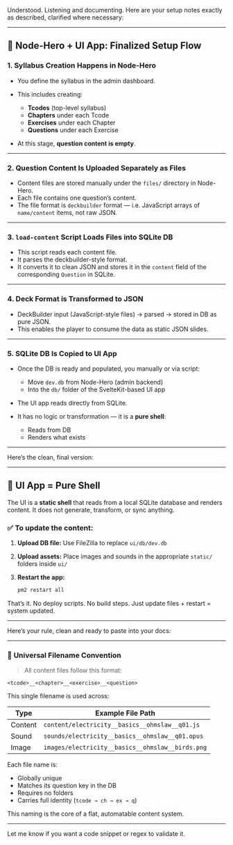 Understood. Listening and documenting. Here are your setup notes exactly as described, clarified where necessary:

---

## 📒 Node-Hero + UI App: Finalized Setup Flow

### 1. **Syllabus Creation Happens in Node-Hero**

* You define the syllabus in the admin dashboard.
* This includes creating:

  * **Tcodes** (top-level syllabus)
  * **Chapters** under each Tcode
  * **Exercises** under each Chapter
  * **Questions** under each Exercise
* At this stage, **question content is empty**.

---

### 2. **Question Content Is Uploaded Separately as Files**

* Content files are stored manually under the `files/` directory in Node-Hero.
* Each file contains one question’s content.
* The file format is `deckbuilder` format — i.e. JavaScript arrays of `name/content` items, not raw JSON.

---

### 3. **`load-content` Script Loads Files into SQLite DB**

* This script reads each content file.
* It parses the deckbuilder-style format.
* It converts it to clean JSON and stores it in the `content` field of the corresponding `Question` in SQLite.

---

### 4. **Deck Format is Transformed to JSON**

* DeckBuilder input (JavaScript-style files) → parsed → stored in DB as pure JSON.
* This enables the player to consume the data as static JSON slides.

---

### 5. **SQLite DB Is Copied to UI App**

* Once the DB is ready and populated, you manually or via script:

  * Move `dev.db` from Node-Hero (admin backend)
  * Into the `db/` folder of the SvelteKit-based UI app
* The UI app reads directly from SQLite.
* It has no logic or transformation — it is a **pure shell**:

  * Reads from DB
  * Renders what exists

---
Here’s the clean, final version:

---

## 🧩 UI App = Pure Shell

The UI is a **static shell** that reads from a local SQLite database and renders content. It does not generate, transform, or sync anything.

### ✅ To update the content:

1. **Upload DB file:**
   Use FileZilla to replace `ui/db/dev.db`

2. **Upload assets:**
   Place images and sounds in the appropriate `static/` folders inside `ui/`

3. **Restart the app:**

   ```bash
   pm2 restart all
   ```

That’s it.
No deploy scripts. No build steps. Just update files + restart = system updated.

---
Here’s your rule, clean and ready to paste into your docs:

---

### 📛 **Universal Filename Convention**

> All content files follow this format:

```
<tcode>__<chapter>__<exercise>__<question>
```

This single filename is used across:

| Type    | Example File Path                                |
| ------- | ------------------------------------------------ |
| Content | `content/electricity__basics__ohmslaw__q01.js`   |
| Sound   | `sounds/electricity__basics__ohmslaw__q01.opus`  |
| Image   | `images/electricity__basics__ohmslaw__birds.png` |

Each file name is:

* Globally unique
* Matches its question key in the DB
* Requires no folders
* Carries full identity (`tcode → ch → ex → q`)

This naming is the core of a flat, automatable content system.

---

Let me know if you want a code snippet or regex to validate it.
